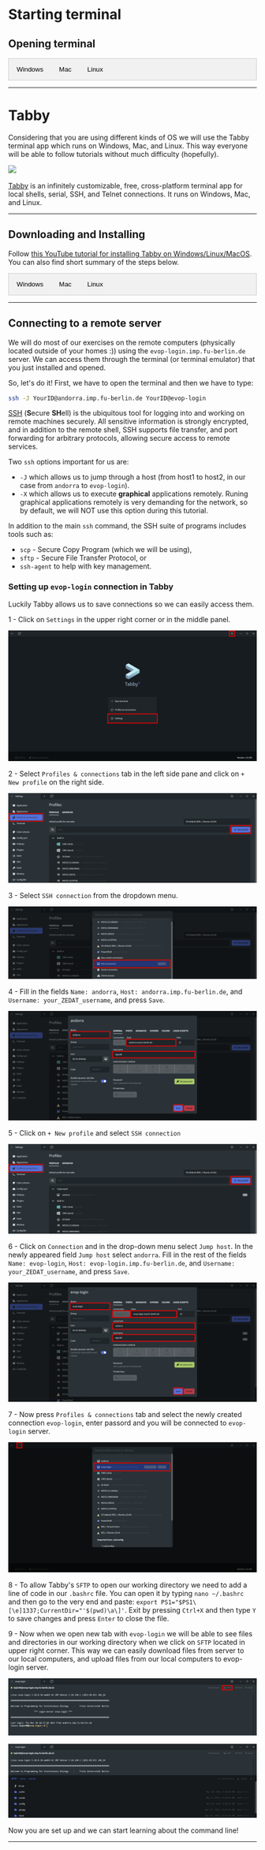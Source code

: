 <script>
function openTab(evt, tabName) {
  var i, tabcontent, tablinks;
  tabcontent = document.getElementsByClassName("tabcontent");
  for (i = 0; i < tabcontent.length; i++) {
    tabcontent[i].style.display = "none";
  }
  tablinks = document.getElementsByClassName("tablinks");
  for (i = 0; i < tablinks.length; i++) {
    tablinks[i].className = tablinks[i].className.replace(" active", "");
  }
  document.getElementById(tabName).style.display = "block";
  evt.currentTarget.className += " active";
}
</script>

<style>
.tab {
  overflow: hidden;
  border: 1px solid #ccc;
  background-color: #f1f1f1;
}

.tab button {
  background-color: inherit;
  float: left;
  border: none;
  outline: none;
  cursor: pointer;
  padding: 14px 16px;
  transition: 0.3s;
}

.tab button:hover {
  background-color: #ddd;
}

.tab button.active {
  background-color: #ccc;
}

.tabcontent {
  display: none;
  padding: 6px 12px;
  border: 1px solid #ccc;
  border-top: none;
}
</style>

# Starting terminal

## Opening terminal

<div class="tab">
  <button class="tablinks" onclick="openTab(event, 'tab1')">Windows</button>
  <button class="tablinks" onclick="openTab(event, 'tab2')">Mac</button>
  <button class="tablinks" onclick="openTab(event, 'tab3')">Linux</button>
</div>

<div id="tab1" class="tabcontent">
  <p>Unfortunately, Windows comes with <b>Command prompt</b> or <b>Windows PowerShell</b> which is not of interest for us. However, there are many possibilities for us who have Windows OS to use Unix like terminal (e.g. Tabby, MobaXterm, Ubuntu on Windows 10, Babun, Putty Manager, Cygwin, and many others)! For this tutorial we will use <b>Tabby</b>.</p>
</div>

<div id="tab2" class="tabcontent">
  <p>The Mac command-line is a program called <b>Terminal</b>. It is located in the <b>/Applications/Utilities/</b> folder. To find it, go to your <b>Applications</b> folder. Near the bottom, you should find a folder called <b>Utilities</b>. Go inside, and one of the applications listed is called <b>Terminal</b>. Double-click that application to open it.</p>
</div>

<div id="tab3" class="tabcontent">
  <p>To find it, click on <b>Applications</b> and search for <b>Terminal</b> or <b>Konsole</b>. Go ahead and open the <b>command-line</b>. When you open it you will see a new window, with a simple <b>prompt</b> which indicates that the shell is ready for the input.</p>
</div>

------------------------------------------------------------------------

# Tabby

Considering that you are using different kinds of OS we will use the Tabby terminal app which runs on Windows, Mac, and Linux. This way everyone will be able to follow tutorials without much difficulty (hopefully).

![](https://user-images.githubusercontent.com/161476/126016449-a053012a-e322-48ed-a2ab-3ed4f3281465.png)

[Tabby](https://tabby.sh/) is an infinitely customizable, free, cross-platform terminal app for local shells, serial, SSH, and Telnet connections. It runs on Windows, Mac, and Linux.

---

## Downloading and Installing

Follow [this YouTube tutorial for installing Tabby on Windows/Linux/MacOS](https://www.youtube.com/watch?v=G03-5RE0ohg&t=2s). You can also find short summary of the steps below.

<div class="tab">
  <button class="tablinks" onclick="openTab(event, 'tab4')">Windows</button>
  <button class="tablinks" onclick="openTab(event, 'tab5')">Mac</button>
  <button class="tablinks" onclick="openTab(event, 'tab6')">Linux</button>
</div>

<div id="tab4" class="tabcontent">
  <p>1. Go to <a href="https://github.com/Eugeny/tabby/releases/tag/v1.0.196">https://github.com/Eugeny/tabby/releases/tag/v1.0.196</a>. <br/> 
     2. Click on <b>tabby-1.0.196-setup-x64.exe</b>. <br/>
     3. Once <b>tabby-1.0.196-setup-x64.exe</b> is downloaded double-clicking on it and install it. <br/>
     4. To start the program search for app <b>Tabby Terminal</b>.</p>
</div>

<div id="tab5" class="tabcontent">
  <p>1. Go to <a href="https://github.com/Eugeny/tabby/releases/tag/v1.0.196">https://github.com/Eugeny/tabby/releases/tag/v1.0.196</a>. <br/>  
     2. Click on <b>tabby-1.0.196-macos-x64.pkg</b>. <br/>
     3. Once <b>tabby-1.0.196-macos-x64.pkg</b> is downloaded follow the installer. <br/>
     4. To start the program search for <b>Tabby</b> and open it.</p>
</div>

<div id="tab6" class="tabcontent">
  <p>1. Go to <a href="https://github.com/Eugeny/tabby/releases/tag/v1.0.196">https://github.com/Eugeny/tabby/releases/tag/v1.0.196</a>. <br/>   
     2. Click on <b>tabby-1.0.196-linux-x64.deb</b> to download it. <br/>
     3. Install it in command line by typing: <b>sudo dpkg -i tabby-1.0.196-linux-x64.deb</b>.<br/>
     4. To start the program type: <b>tabby</b> in command line and press enter.<br/><br/>
      If you still have problems try following these steps: <a href="https://linux.how2shout.com/how-to-install-tabby-terminal-on-ubuntu-22-04-linux/">How to install Tabby Terminal on Ubuntu 22.04 Linux</a>. </p>
</div>

---

## Connecting to a remote server

We will do most of our exercises on the remote computers (physically located outside of your homes :)) using the `evop-login.imp.fu-berlin.de` server. We can access them through the terminal (or terminal emulator) that you just installed and opened.

So, let's do it! First, we have to open the terminal and then we have to type:

``` bash
ssh -J YourID@andorra.imp.fu-berlin.de YourID@evop-login
```
[SSH](https://wiki.gentoo.org/wiki/SSH) (**S**ecure **SH**ell) is the ubiquitous tool for logging into and working on remote machines securely. All sensitive information is strongly encrypted, and in addition to the remote shell, SSH supports file transfer, and port forwarding for arbitrary protocols, allowing secure access to remote services. 

Two `ssh` options important for us are: 
- `-J` which allows us to jump through a host (from host1 to host2, in our case from `andorra` to `evop-login`).
- `-X` which allows us to execute **graphical** applications remotely. Runing graphical applications remotely is very demanding for the network, so by default, we will NOT use this option during this tutorial.

In addition to the main `ssh` command, the SSH suite of programs includes tools such as:

* `scp` - Secure Copy Program (which we will be using), 
* `sftp` - Secure File Transfer Protocol, or 
* `ssh-agent` to help with key management.


### Setting up `evop-login` connection in Tabby

Luckily Tabby allows us to save connections so we can easily access them.

1 - Click on `Settings` in the upper right corner or in the middle panel.

![Step 1](pics/Tabby_Step_01.png)

2 - Select `Profiles & connections` tab in the left side pane and click on `+ New profile` on the right side.

![Step 2](pics/Tabby_Step_02.png)

3 - Select `SSH connection` from the dropdown menu.

![Step 3](pics/Tabby_Step_03.png)

4 - Fill in the fields `Name: andorra`, `Host: andorra.imp.fu-berlin.de`, and `Username: your_ZEDAT_username`, and press `Save`.

![Step 4](pics/Tabby_Step_04.png)

5 - Click on `+ New profile` and select `SSH connection`

![Step 5](pics/Tabby_Step_05.png)

6 - Click on `Connection` and in the drop-down menu select `Jump host`. In the newly appeared field `Jump host` select `andorra`. Fill in the rest of the fields `Name: evop-login`, `Host: evop-login.imp.fu-berlin.de`, and `Username: your_ZEDAT_username`, and press `Save`.

![Step 6](pics/Tabby_Step_06.png)

7 - Now press `Profiles & connections` tab and select the newly created connection `evop-login`, enter passord and you will be connected to `evop-login` server.

![Step 7](pics/Tabby_Step_07.png)

8 - To allow Tabby's `SFTP` to open our working directory we need to add a line of code in our `.bashrc` file. You can open it by typing `nano ~/.bashrc` and then go to the very end and paste: `export PS1="$PS1\[\e]1337;CurrentDir="'$(pwd)\a\]'`. Exit by pressing `Ctrl+X` and then type `Y` to save changes and press `Enter` to close the file.

9 - Now when we open new tab with `evop-login` we will be able to see files and directories in our working directory when we click on `SFTP` located in upper right corner. This way we can easily download files from server to our local computers, and upload files from our local computers to evop-login server.

![Step 8](pics/Tabby_Step_08.png)

![Step 9](pics/Tabby_Step_09.png)


Now you are set up and we can start learning about the command line!

------------------------------------------------------------------------